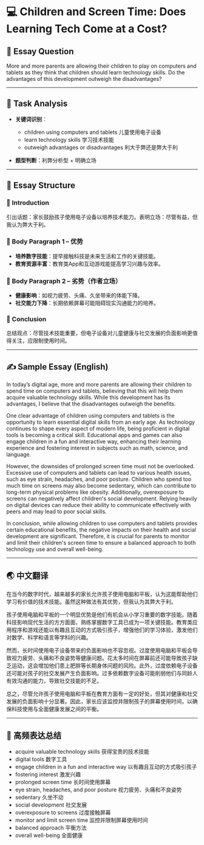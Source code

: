 # 💻 Children and Screen Time: Does Learning Tech Come at a Cost?

## 📌 Essay Question

More and more parents are allowing their children to play on computers and tablets as they think that children should learn technology skills. Do the advantages of this development outweigh the disadvantages?

---

## 🧠 Task Analysis

- **关键词识别**：
  - children using computers and tablets 儿童使用电子设备
  - learn technology skills 学习技术技能
  - outweigh advantages or disadvantages 利大于弊还是弊大于利

- **题型判断**：利弊分析型 + 明确立场

---

## 🧱 Essay Structure

### 🔹 Introduction
引出话题：家长鼓励孩子使用电子设备以培养技术能力。表明立场：尽管有益，但我认为弊大于利。

### 🔹 Body Paragraph 1 – 优势
- **培养数字技能**：提早接触科技是未来生活和工作的关键技能。
- **教育资源丰富**：教育类App和互动游戏能提高学习兴趣与效率。

### 🔹 Body Paragraph 2 – 劣势（作者立场）
- **健康影响**：如视力疲劳、头痛、久坐带来的体能下降。
- **社交能力下降**：长期依赖屏幕可能阻碍现实沟通能力的培养。

### 🔹 Conclusion
总结观点：尽管技术技能重要，但电子设备对儿童健康与社交发展的负面影响更值得关注，应限制使用时间。

---

## ✍️ Sample Essay (English)

In today’s digital age, more and more parents are allowing their children to spend time on computers and tablets, believing that this will help them acquire valuable technology skills. While this development has its advantages, I believe that the disadvantages outweigh the benefits.

One clear advantage of children using computers and tablets is the opportunity to learn essential digital skills from an early age. As technology continues to shape every aspect of modern life, being proficient in digital tools is becoming a critical skill. Educational apps and games can also engage children in a fun and interactive way, enhancing their learning experience and fostering interest in subjects such as math, science, and language.

However, the downsides of prolonged screen time must not be overlooked. Excessive use of computers and tablets can lead to various health issues, such as eye strain, headaches, and poor posture. Children who spend too much time on screens may also become sedentary, which can contribute to long-term physical problems like obesity. Additionally, overexposure to screens can negatively affect children's social development. Relying heavily on digital devices can reduce their ability to communicate effectively with peers and may lead to poor social skills.

In conclusion, while allowing children to use computers and tablets provides certain educational benefits, the negative impacts on their health and social development are significant. Therefore, it is crucial for parents to monitor and limit their children's screen time to ensure a balanced approach to both technology use and overall well-being.

---

## 🌏 中文翻译

在当今的数字时代，越来越多的家长允许孩子使用电脑和平板，认为这能帮助他们学习有价值的技术技能。虽然这种做法有其优势，但我认为其弊大于利。

孩子使用电脑和平板的一个明显优势是他们有机会从小学习重要的数字技能。随着科技影响现代生活的方方面面，熟练掌握数字工具已成为一项关键技能。教育类应用程序和游戏还能以有趣且互动的方式吸引孩子，增强他们的学习体验，激发他们对数学、科学和语言等学科的兴趣。

然而，长时间使用电子设备带来的负面影响也不容忽视。过度使用电脑和平板会导致视力疲劳、头痛和不良姿势等健康问题。花太多时间在屏幕前还可能导致孩子缺乏运动，这会增加他们患上肥胖等长期身体问题的风险。此外，过度依赖电子设备还可能对孩子的社交发展产生负面影响。过多依赖数字设备可能削弱他们与同龄人有效沟通的能力，导致社交技能的不足。

总之，尽管允许孩子使用电脑和平板在教育方面有一定的好处，但其对健康和社交发展的负面影响十分显著。因此，家长应该监控并限制孩子的屏幕使用时间，以确保科技使用与全面健康发展之间的平衡。

---

## 🧾 高频表达总结

- acquire valuable technology skills 获得宝贵的技术技能  
- digital tools 数字工具  
- engage children in a fun and interactive way 以有趣且互动的方式吸引孩子  
- fostering interest 激发兴趣  
- prolonged screen time 长时间使用屏幕  
- eye strain, headaches, and poor posture 视力疲劳、头痛和不良姿势  
- sedentary 久坐不动  
- social development 社交发展  
- overexposure to screens 过度接触屏幕  
- monitor and limit screen time 监控并限制屏幕使用时间  
- balanced approach 平衡方法  
- overall well-being 全面健康  
